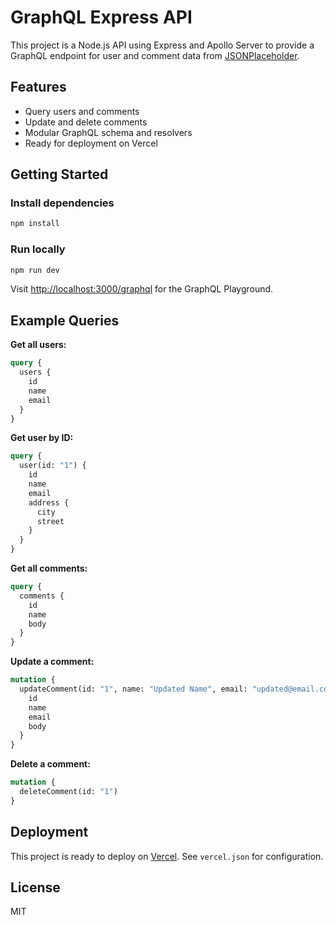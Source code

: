 # GraphQL Express API

This project is a Node.js API using Express and Apollo Server to provide a GraphQL endpoint for user and comment data from [JSONPlaceholder](https://jsonplaceholder.typicode.com/).

## Features
- Query users and comments
- Update and delete comments
- Modular GraphQL schema and resolvers
- Ready for deployment on Vercel

## Getting Started

### Install dependencies
```bash
npm install
```

### Run locally
```bash
npm run dev
```
Visit [http://localhost:3000/graphql](http://localhost:3000/graphql) for the GraphQL Playground.

## Example Queries

**Get all users:**
```graphql
query {
  users {
    id
    name
    email
  }
}
```

**Get user by ID:**
```graphql
query {
  user(id: "1") {
    id
    name
    email
    address {
      city
      street
    }
  }
}
```

**Get all comments:**
```graphql
query {
  comments {
    id
    name
    body
  }
}
```

**Update a comment:**
```graphql
mutation {
  updateComment(id: "1", name: "Updated Name", email: "updated@email.com", body: "Updated body") {
    id
    name
    email
    body
  }
}
```

**Delete a comment:**
```graphql
mutation {
  deleteComment(id: "1")
}
```

## Deployment

This project is ready to deploy on [Vercel](https://vercel.com/). See `vercel.json` for configuration.

## License
MIT
